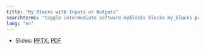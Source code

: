 ```yaml
---
title: "My Blocks with Inputs or Outputs"
searchterms: "toggle intermediate software myblocks blocks my_blocks parameters parametres inputs outputs my_block_builder my_blocks_with_inputs/outputs"
lang: "en"
---
```

 <ul>
 <li class="ng-binding">Slides:
 <a href="translations/en-us/intermediate/MyBlocks.pptx">PPTX</a>,
 <a href="translations/en-us/intermediate/MyBlocks.pdf">PDF</a>
 </li>
 
 </ul>
